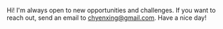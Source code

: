 
Hi! I'm always open to new opportunities and challenges. 
If you want to reach out, send an email to chyenxing@gmail.com. 
Have a nice day!
